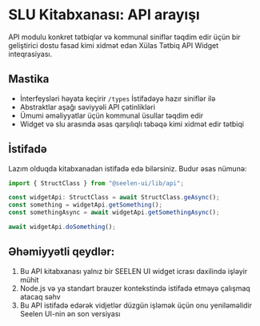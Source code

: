 # **SLU Kitabxanası: API arayışı**

API modulu konkret tətbiqlər və kommunal siniflər təqdim edir üçün bir
geliştirici dostu fasad kimi xidmət edən Xülas Tətbiq API Widget inteqrasiyası.

## **Mastika**

- İnterfeysləri həyata keçirir `/types` İstifadəyə hazır siniflər ilə
- Abstraktlar aşağı səviyyəli API çətinlikləri
- Ümumi əməliyyatlar üçün kommunal üsullar təqdim edir
- Widget və slu arasında əsas qarşılıqlı təbəqə kimi xidmət edir tətbiqi

## **İstifadə**

Lazım olduqda kitabxanadan istifadə edə bilərsiniz. Budur əsas nümunə:

```ts
import { StructClass } from "@seelen-ui/lib/api";

const widgetApi: StructClass = await StructClass.geAsync();
const something = widgetApi.getSomething();
const somethingAsync = await widgetApi.getSomethingAsync();

await widgetApi.doSomething();
```

## **Əhəmiyyətli qeydlər:**

1. Bu API kitabxanası yalnız bir SEELEN UI widget icrası daxilində işləyir mühit
2. Node.js və ya standart brauzer kontekstində istifadə etməyə çalışmaq atacaq
   səhv
3. Bu API istifadə edərək vidjetlər düzgün işləmək üçün onu yeniləməlidir Seelen
   UI-nin ən son versiyası
